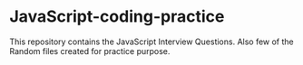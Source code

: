 # JavaScript-coding-practice


This repository contains the JavaScript Interview Questions.
Also few of the  Random files created for practice purpose.
